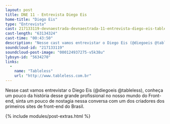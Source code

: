 ```yaml
---
layout: post
title: DNE 11 - Entrevista Diego Eis
home-title: "Diego Eis"
type: "Entrevista"
cast: 217133119-devnaestrada-devnaestrada-11-entrevista-diego-eis-tableless.mp3
cast-length: "63134324"
cast-time: "00:43:50"
description: "Nesse cast vamos entrevistar o Diego Eis (@diegoeis @tableless), conheça um pouco da história desse grande profissional no nosso mundo do Front-end, sinta um pouco de nostagia nessa conversa com um dos criadores dos primeiros sites de front-end do Brasil."
soundcloud-id: "217133119"
soundcloud-post-image: "000124937275-v5k38u"
lybsyn-id: "5634270"
links:
  -
    name: "Tableless"
    url: "http://www.tableless.com.br"
---
```


Nesse cast vamos entrevistar o Diego Eis (@diegoeis @tableless), conheça um pouco da história desse grande profissional no nosso mundo do Front-end, sinta um pouco de nostagia nessa conversa com um dos criadores dos primeiros sites de front-end do Brasil.

{% include modules/post-extras.html %}
